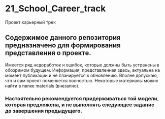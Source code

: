 # 21_School_Career_track
Проект карьерный трек

## Содержимое данного репозитория предназначено для формирования представления о проекте.

Имеется ряд недоработок и ошибок, которые должны быть устранены в обозримом будущем.
Информация, представленная здесь, актуальна на момент публикации и не планируется к обновлению.
Вполне допускаю, что и сам проект поменяется полностью.
Некоторые материалы можно найти в папке materials (внезапно).
### Настоятельно рекомендуется придерживаться той модели, которая предложена, и не выполнять следующее задание до завершения предыдущего.
